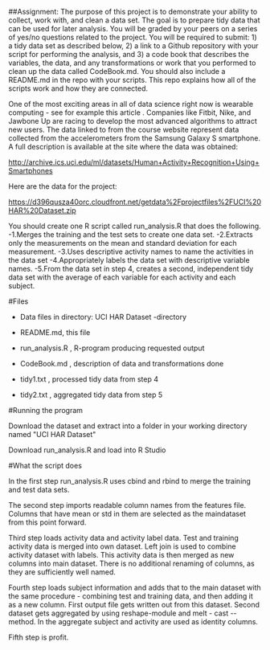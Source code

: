 
##Assignment:
The purpose of this project is to demonstrate your ability to collect, work with, and clean a data set. The goal is to prepare tidy data that can be used for later analysis. You will be graded by your peers on a series of yes/no questions related to the project. You will be required to submit: 1) a tidy data set as described below, 2) a link to a Github repository with your script for performing the analysis, and 3) a code book that describes the variables, the data, and any transformations or work that you performed to clean up the data called CodeBook.md. You should also include a README.md in the repo with your scripts. This repo explains how all of the scripts work and how they are connected.  

One of the most exciting areas in all of data science right now is wearable computing - see for example this article . Companies like Fitbit, Nike, and Jawbone Up are racing to develop the most advanced algorithms to attract new users. The data linked to from the course website represent data collected from the accelerometers from the Samsung Galaxy S smartphone. A full description is available at the site where the data was obtained: 

http://archive.ics.uci.edu/ml/datasets/Human+Activity+Recognition+Using+Smartphones 

Here are the data for the project: 

https://d396qusza40orc.cloudfront.net/getdata%2Fprojectfiles%2FUCI%20HAR%20Dataset.zip 

You should create one R script called run_analysis.R that does the following. 
-1.Merges the training and the test sets to create one data set.
-2.Extracts only the measurements on the mean and standard deviation for each measurement. 
-3.Uses descriptive activity names to name the activities in the data set
-4.Appropriately labels the data set with descriptive variable names. 
-5.From the data set in step 4, creates a second, independent tidy data set with the average of each variable for each activity and each subject.

#Files

- Data files in directory: UCI HAR Dataset -directory

- README.md, this file

- run_analysis.R , R-program producing requested output

- CodeBook.md , description of data and transformations done

- tidy1.txt , processed tidy data from step 4 

- tidy2.txt , aggregated tidy data from step 5



#Running the program

Download the dataset and extract into a folder in your working directory named "UCI HAR Dataset"

Download run_analysis.R and load into R Studio

#What the script does

In the first step run_analysis.R uses cbind and rbind to merge the training and test data sets. 

The second step imports readable column names from the features file. Columns that have mean or std in them are selected as the maindataset from this point forward.

Third step loads activity data and activity label data. Test and training activity data is merged into own dataset. Left join is used to combine activity dataset with labels. This activity data is then merged as new columns into main dataset. There is no additional renaming of columns, as they are sufficiently well named.

Fourth step loads subject information and adds that to the main dataset with the same procedure - combining test and training data, and then adding it as a new column. First output file gets written out from this dataset. Second dataset gets aggregated by using reshape-module and melt - cast -- method. In the aggregate subject and activity are used as identity columns. 

Fifth step is profit. 

